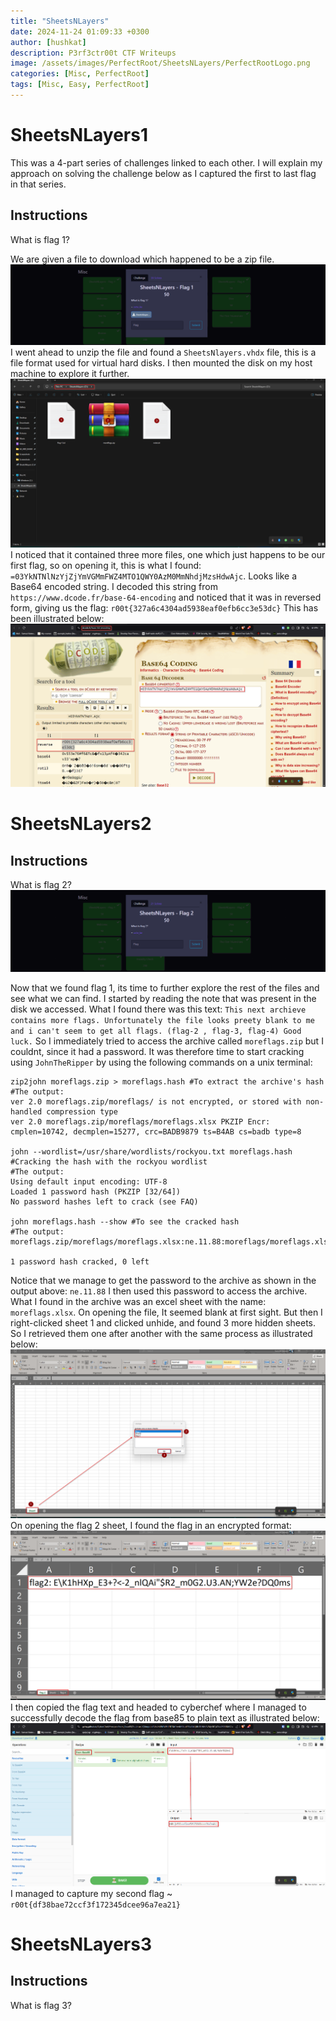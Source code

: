 ```yaml
---
title: "SheetsNLayers"
date: 2024-11-24 01:09:33 +0300
author: [hushkat]
description: P3rf3ctr00t CTF Writeups
image: /assets/images/PerfectRoot/SheetsNLayers/PerfectRootLogo.png
categories: [Misc, PerfectRoot]
tags: [Misc, Easy, PerfectRoot]
---
```


# SheetsNLayers1
This was a 4-part series of challenges linked to each other. I will explain my approach on solving the challenge below as I captured the first to last flag in that series.

## Instructions
What is flag 1?

We are given a file to download which happened to be a zip file. 
![TaskFile](/assets/images/PerfectRoot/SheetsNLayers/TaskFile.png)
I went ahead to unzip the file and found a `SheetsNlayers.vhdx` file, this is a file format used for virtual hard disks. I then mounted the disk on my host machine to explore it further.
![Flag1 Files](/assets/images/PerfectRoot/SheetsNLayers/Flag1&Files.png)
I noticed that it contained three more files, one which just happens to be our first flag, so on opening it, this is what I found: `=03YkNTNlNzYjZjYmVGMmFWZ4MTO1QWY0AzM0MmNhdjMzsHdwAjc`. Looks like a Base64 encoded string. I decoded this string from `https://www.dcode.fr/base-64-encoding` and noticed that it was in reversed form, giving us the flag: `r00t{327a6c4304ad5938eaf0efb6cc3e53dc}` This has been illustrated below:
![Flag1](/assets/images/PerfectRoot/SheetsNLayers/Flag1.png)

# SheetsNLayers2
## Instructions
What is flag 2?
![TaskFile](/assets/images/PerfectRoot/SheetsNLayers/Task2.png)

Now that we found flag 1, its time to further explore the rest of the files and see what we can find. I started by reading the note that was present in the disk we accessed. What I found there was this text: `This next archieve contains more flags. Unfortunately the file looks preety blank to me and i can't seem to get all flags. (flag-2 , flag-3, flag-4) Good luck.` So I immediately tried to access the archive called `moreflags.zip` but I couldnt, since it had a password. It was therefore time to start cracking using `JohnTheRipper` by using the following commands on a unix terminal:
```
zip2john moreflags.zip > moreflags.hash #To extract the archive's hash
#The output:
ver 2.0 moreflags.zip/moreflags/ is not encrypted, or stored with non-handled compression type
ver 2.0 moreflags.zip/moreflags/moreflags.xlsx PKZIP Encr: cmplen=10742, decmplen=15277, crc=BADB9879 ts=B4AB cs=badb type=8
                                                                                                                                                                                                                                            
john --wordlist=/usr/share/wordlists/rockyou.txt moreflags.hash #Cracking the hash with the rockyou wordlist
#The output:
Using default input encoding: UTF-8
Loaded 1 password hash (PKZIP [32/64])
No password hashes left to crack (see FAQ)

john moreflags.hash --show #To see the cracked hash
#The output:
moreflags.zip/moreflags/moreflags.xlsx:ne.11.88:moreflags/moreflags.xlsx:moreflags.zip::moreflags.zip

1 password hash cracked, 0 left
```
Notice that we manage to get the password to the archive as shown in the output above: `ne.11.88` I then used this password to access the archive. What I found in the archive was an excel sheet with the name: `moreflags.xlsx`. On opening the file, It seemed blank at first sight. But then I right-clicked sheet 1 and clicked unhide, and found 3 more hidden sheets. So I retrieved them one after another with the same process as illustrated below:
![HiddenSheets](/assets/images/PerfectRoot/SheetsNLayers/UnhidingSheets.png)
On opening the flag 2 sheet, I found the flag in an encrypted format:
![Flag2Encrypted](/assets/images/PerfectRoot/SheetsNLayers/Flag2Encrypted.png)
I then copied the flag text and headed to cyberchef where I managed to successfully decode the flag from base85 to plain text as illustrated below:
![Flag2Encrypted](/assets/images/PerfectRoot/SheetsNLayers/Flag2.png)
I managed to capture my second flag ~ `r00t{df38bae72ccf3f172345dcee96a7ea21}`

# SheetsNLayers3
## Instructions
What is flag 3?
